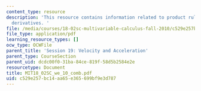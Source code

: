 ```yaml
---
content_type: resource
description: 'This resource contains information related to product rule for vector
  derivatives. '
file: /media/courses/18-02sc-multivariable-calculus-fall-2010/c529e257bc14aa65e365699bf9e3d787_MIT18_02SC_we_10_comb.pdf
file_type: application/pdf
learning_resource_types: []
ocw_type: OCWFile
parent_title: 'Session 19: Velocity and Acceleration'
parent_type: CourseSection
parent_uid: dcdc00f0-31ba-84ce-819f-58d5b2584e2e
resourcetype: Document
title: MIT18_02SC_we_10_comb.pdf
uid: c529e257-bc14-aa65-e365-699bf9e3d787
---
```

